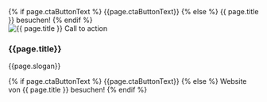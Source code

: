 <div id="ctaBar" class="fixed-bottom border-top">
    <div class="container bg-white">
        <span class="affili" data-affili="{{ page.targetUrl }}" rel="sponsored">
            <div class="col d-lg-none py-2">
                <div class="text-center">
                    <div class="btn btn-success">
                        {% if page.ctaButtonText %}
                        {{page.ctaButtonText}}
                        {% else %}
                        {{ page.title }} besuchen!
                        {% endif %}
                    </div>
                </div>
            </div>
            <div class="d-none d-lg-block">
                <div class="row py-2 align-items-center">
                    <div class="col-auto">
                        <img src="{{page.image}}" alt="{{ page.title }} Call to action"
                            class="img-cta-bar d-none d-lg-block" />
                    </div>
                    <div class="col-auto">
                        <h3 class="h5">{{page.title}}</h3>
                        <p>{{page.slogan}}</p>
                        <div class="btn btn-success">
                            {% if page.ctaButtonText %}
                            {{page.ctaButtonText}}
                            {% else %}
                            Website von {{ page.title }} besuchen!
                            {% endif %}
                        </div>
                    </div>
                </div>
            </div>
        </span>
    </div>
</div>